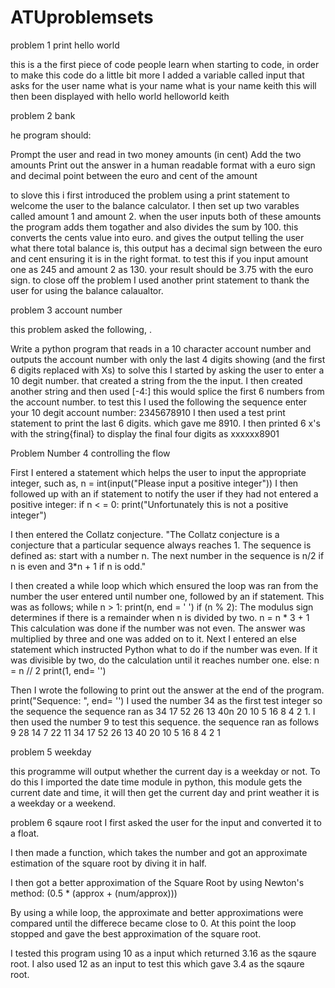 # ATUproblemsets
problem 1 print hello world


this is a the first piece of code people learn when starting to code, in order to make this code do a little bit more I added a variable called input that asks for the user name
what is your name 
what is your name keith 
this will then been displayed with hello world 
helloworld  keith

problem 2 bank 

he program should:

Prompt the user and read in two money amounts (in cent)
Add the two amounts
Print out the answer in a human readable format with a euro sign and decimal point between the euro and cent of the amount 

to slove this i first introduced the problem using a print statement to welcome the user to the balance calculator. I then set up two varables called amount 1 and amount 2. when the user inputs both of these amounts the program adds them togather and also divides the sum by 100. this converts the cents value into euro. and gives the output telling the user what there total balance is, this output has a decimal sign between the euro and cent ensuring it is in the right format. to test this if you input amount one as 245 and amount 2 as 130. your result should be 3.75 with the euro sign. to close off the problem I used another print statement to thank the user for using the balance calaualtor. 

problem 3 account number

this problem asked the following, .

Write a python program that reads in a 10 character account number and outputs the account number with only the last 4 digits showing (and the first 6 digits replaced with Xs) 
to solve this I started by asking the user to enter a 10 degit number. that created a string from the the input. 
I then created another string and then used [-4:] this would splice the first 6 numbers from the account number. to test this I used the following the sequence enter your 10 degit account number: 2345678910
I then used a test print statement to print the last 6 digits. which gave me 8910.
I then printed  6 x's with the string{final} to display the final four digits as xxxxxx8901 
</p>

 
 
 Problem Number 4 controlling the flow
 
First I entered a statement which helps the user to input the appropriate integer, such as, n = int(input("Please input a positive integer")) I then followed up with an if statement to notify the user if they had not entered a positive integer: if n < = 0: print("Unfortunately this is not a positive integer")

I then entered the Collatz conjecture. "The Collatz conjecture is a conjecture that a particular sequence always reaches 1. The sequence is defined as: start with a number n. The next number in the sequence is n/2 if n is even and 3*n + 1 if n is odd."

I then created a while loop which which ensured the loop was ran from the number the user entered until number one, followed by an if statement. This was as follows; while n > 1: print(n, end = ' ') if (n % 2): The modulus sign determines if there is a remainder when n is divided by two.
n = n * 3 + 1 This calculation was done if the number was not even. The answer was multiplied by three and one was added on to it. Next I entered an else statement which instructed Python what to do if the number was even. If it was divisible by two, do the calculation until it reaches number one. else: n = n // 2 print(1, end= '')

Then I wrote the following to print out the answer at the end of the program. print("Sequence: ", end= '')
I used the number 34 as the first test integer so the sequence the sequence ran as 34 17 52 26 13 40n 20 10 5 16 8 4 2 1. 
I then used the number 9 to test this sequence. the sequence ran as follows 9 28 14 7 22 11 34 17 52 26 13 40 20 10 5 16 8 4 2 1



problem 5 weekday

this programme will output whether the current day is a weekday or not. To do this I imported the date time module in python, this module gets the current date and time, it will then get the current day and print weather it is a weekday or a weekend. 

problem 6 sqaure root 
I first asked the user for the input and converted it to a float.

I then made a function, which takes the number and got an approximate estimation of the square root by diving it in half.

I then got a better approximation of the Square Root by using Newton's method: (0.5 * (approx + (num/approx)))

By using a while loop, the approximate and better approximations were compared until the differece became close to 0. At this point the loop stopped and gave the best approximation of the square root. 

I tested this program using 10 as a input which returned 3.16 as the sqaure root. 
I also used 12 as an input to test this which gave 3.4 as the sqaure root. 